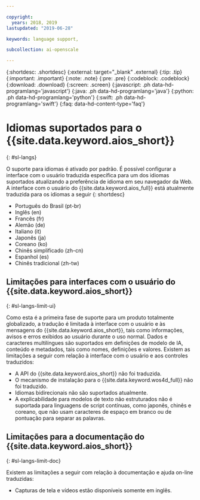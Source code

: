 ```yaml
---

copyright:
  years: 2018, 2019
lastupdated: "2019-06-28"

keywords: language support, 

subcollection: ai-openscale

---
```


{:shortdesc: .shortdesc}
{:external: target="_blank" .external}
{:tip: .tip}
{:important: .important}
{:note: .note}
{:pre: .pre}
{:codeblock: .codeblock}
{:download: .download}
{:screen: .screen}
{:javascript: .ph data-hd-programlang='javascript'}
{:java: .ph data-hd-programlang='java'}
{:python: .ph data-hd-programlang='python'}
{:swift: .ph data-hd-programlang='swift'}
{:faq: data-hd-content-type='faq'}

# Idiomas suportados para o {{site.data.keyword.aios_short}}
{: #sl-langs}

O suporte para idiomas é ativado por padrão. É possível configurar a interface com o usuário traduzida específica para um dos idiomas suportados atualizando a preferência de idioma em seu navegador da Web. A interface com o usuário do {{site.data.keyword.aios_full}} está atualmente traduzida para os idiomas a seguir 
{: shortdesc}

- Português do Brasil (pt-br)
- Inglês (en)
- Francês (fr)
- Alemão (de)
- Italiano (it)
- Japonês	(ja)
- Coreano (ko)
- Chinês simplificado (zh-cn)
- Espanhol (es)
- Chinês tradicional (zh-tw)

## Limitações para interfaces com o usuário do {{site.data.keyword.aios_short}}
{: #sl-langs-limit-ui}

Como esta é a primeira fase de suporte para um produto totalmente globalizado, a tradução é
limitada à interface com o usuário e às mensagens do {{site.data.keyword.aios_short}}, tais
como informações, avisos e erros exibidos ao usuário durante o uso normal. Dados e caracteres
multilíngues são suportados em definições de modelo de IA, conteúdo e metadados, tais como nomes,
definições e valores. Existem as limitações a seguir com relação à interface com o usuário e aos controles traduzidos:

- A API do {{site.data.keyword.aios_short}} não foi traduzida.
- O mecanismo de instalação para o {{site.data.keyword.wos4d_full}} não foi traduzido.
- Idiomas bidirecionais não são suportados atualmente.
- A explicabilidade para modelos de texto não estruturados não é suportada para linguagens de script contínuas, como japonês, chinês e coreano, que não usam caracteres de espaço em branco ou de pontuação para separar as palavras.

## Limitações para a documentação do {{site.data.keyword.aios_short}}
{: #sl-langs-limit-doc}

Existem as limitações a seguir com relação à documentação e ajuda on-line traduzidas:

- Capturas de tela e vídeos estão disponíveis somente em inglês.

